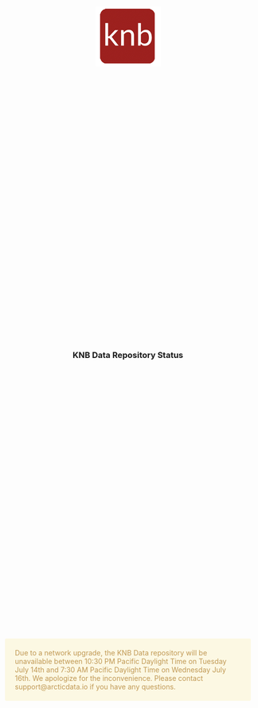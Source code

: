 <style>
    html, body {
         margin: 0px;
         padding: 0px;
         height: 100%;
         width: 100%
     }
    .container {
        display: grid;
        height: 100%;
        width: 100%;
        grid-template-columns: 1fr [col-start] 2fr 1fr);
        grid-template-rows: .25fr 1fr .5fr 1fr 2fr;
        grid-column-gap: 10px;
        grid-row-gap: 10px;
        align-items: center;
        justify-items: center;
    }
    section {
      display: flex;
      justify-content: center;
      align-items: center;
    }
    .logo {
        grid-column-start: 2;
        grid-column-end: 3;
        grid-row-start: 2;
        grid-row-end: 3;
        align-self: center;
        justify-self: center;
    }
    .heading {
        grid-column-start: 2;
        grid-column-end: 3;
        grid-row-start: 3;
        grid-row-end: 4;
        align-self: center;
        justify-self: center;
    }
    .message {
        grid-column-start: 2;
        grid-column-end: 3;
        grid-row-start: 4;
        grid-row-end: 5;
        align-self: center;
        justify-self: center;
        color: #C09853;
        border-radius: 3px;
        border-color: #C09853;
        background-color: #FCF8E3;
        padding: 20px;
    }
    #knb-logo {
        width: 100%;
        height:100%;
    }
</style>
<article id="status-grid" class="container">
    <section class="logo">
        <img id="knb-logo" src="./knb-logo.png" alt="" />
    </section>
    <section class="heading">
        <h1>KNB Data Repository Status</h1>
    </section>
    <section class="message">
        Due to a network upgrade, the KNB Data repository will be unavailable 
        between 10:30 PM Pacific Daylight Time on Tuesday July 14th and 7:30 AM 
        Pacific Daylight Time on Wednesday July 16th. We apologize for the 
        inconvenience. Please contact support@arcticdata.io if you have any questions. 
    </section>
</article>
